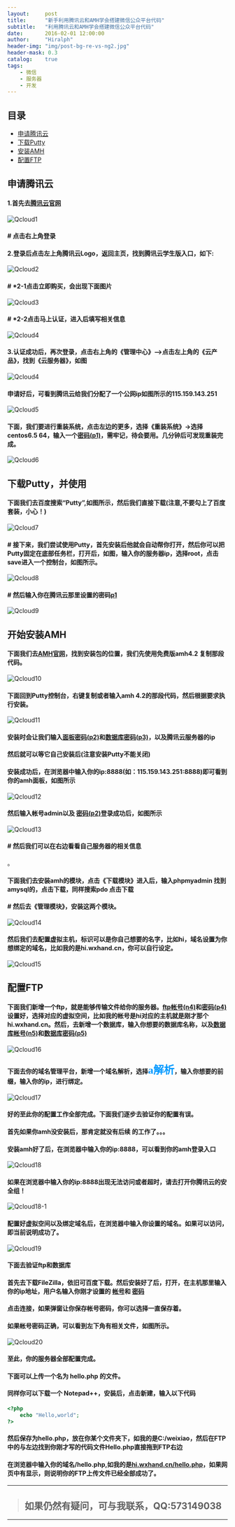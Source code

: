 ```yaml
---
layout:     post
title:      "新手利用腾讯云和AMH学会搭建微信公众平台代码"
subtitle:   "利用腾讯云和AMH学会搭建微信公众平台代码"
date:       2016-02-01 12:00:00
author:     "Hiralph"
header-img: "img/post-bg-re-vs-ng2.jpg"
header-mask: 0.3
catalog:    true
tags:
    - 微信
    - 服务器
    - 开发
---
```


## <a name="index"/>目录
- [申请腾讯云](#qcloud)
- [下载Putty](#down)
- [安装AMH](#install)
- [配置FTP](#setftp)


## <a name="qcloud"/>申请腾讯云

#### 1.首先去[腾讯云官网](http://www.qcloud.com/)
![Qcloud1](/img/blog/jc1-txy.JPG)

#### # 点击右上角登录

#### 2.登录后点击左上角腾讯云Logo，返回主页，找到腾讯云学生版入口，如下:
![Qcloud2](/img/blog/jc1-txyxuesheng.JPG)

#### # *2-1点击立即购买，会出现下面图片
![Qcloud3](/img/blog/jc1-txyxsrz.JPG)

#### # *2-2点击马上认证，进入后填写相关信息
![Qcloud4](/img/blog/jc1-txyxsrz2.JPG)

#### 3.认证成功后，再次登录，点击右上角的《管理中心》-->点击左上角的《云产品》，找到《云服务器》，如图
![Qcloud4](/img/blog/jc1-txyym.JPG)

#### 申请好后，可看到腾讯云给我们分配了一个公网ip如图所示的115.159.143.251
![Qcloud5](/img/blog/jc1-txyym.JPG)

#### 下面，我们要进行重装系统，点击左边的更多，选择《重装系统》->选择centos6.5 64，输入一个[密码(p1)](#p1)，需牢记，待会要用。几分钟后可发现重装完成。
![Qcloud6](/img/blog/jc1-txycz.JPG)

## <a name="down"/>下载Putty，并使用

#### 下面我们去百度搜索“Putty”,如图所示，然后我们直接下载(注意,不要勾上了百度套装，小心！)
![Qcloud7](/img/blog/jc1-putty.JPG)

#### # 接下来，我们尝试使用Putty，首先安装后他就会自动帮你打开，然后你可以把Putty固定在底部任务栏，打开后，如图，输入你的服务器ip，选择root，点击save进入一个控制台，如图所示。
![Qcloud8](/img/blog/jc1-puttydl.JPG)

#### # 然后输入你在腾讯云那里设置的密码[p1](#p1)
![Qcloud9](/img/blog/jc1-puttydl2.JPG)

## <a name="install"/>开始安装AMH

#### 下面我们去[AMH官网](http://amh.sh)，找到安装包的位置，我们先使用免费版amh4.2 复制那段代码。
![Qcloud10](/img/blog/jc1-amhget.JPG)

#### 下面回到Putty控制台，右键复制或者输入amh 4.2的那段代码，然后根据要求执行安装。
![Qcloud11](/img/blog/jc1-puttyamh.JPG)

#### 安装时会让我们输入[面板密码(p2)](#p2)和[数据库密码(p3)](#p3)，以及腾讯云服务器的ip

#### 然后就可以等它自己安装后(注意安装Putty不能关闭)

#### 安装成功后，在浏览器中输入你的ip:8888(如：115.159.143.251:8888)即可看到你的amh面板，如图所示
![Qcloud12](/img/blog/jc1-amhdl.JPG)

#### 然后输入帐号admin以及 [密码(p2)](#p2)登录成功后，如图所示
![Qcloud13](/img/blog/jc1-amhdlcg.JPG)

#### # 然后我们可以在右边看看自己服务器的相关信息
。
#### 下面我们去安装amh的模块，点击《下载模块》进入后，输入phpmyadmin 找到amysql的，点击下载，同样搜索pdo 点击下载

#### # 然后去《管理模块》，安装这两个模块。
![Qcloud14](/img/blog/jc1-amhmk.JPG)

#### 然后我们去配置虚拟主机，标识可以是你自己想要的名字，比如hi，域名设置为你想绑定的域名，比如我的是hi.wxhand.cn，你可以自行设定。
![Qcloud15](/img/blog/jc1-amhzhuji.JPG)

## <a name="setftp"/>配置FTP

#### 下面我们新增一个ftp，就是能够传输文件给你的服务器。[ftp帐号(n4)](#n4)和[密码(p4)](#p4)设置好，选择对应的虚拟空间，比如我的帐号是hi对应的主机就是刚才那个hi.wxhand.cn。然后，去新增一个数据库，输入你想要的数据库名称，以及[数据库帐号(n5)](#n5)和[数据库密码(p5)](#p5)
![Qcloud16](/img/blog/jc1-amhftp.JPG)

#### 下面去你的域名管理平台，新增一个域名解析，选择<font color=#0099ff size=5 face="黑体">a解析</font>，输入你想要的前缀，输入你的ip，进行绑定。
![Qcloud17](/img/blog/jc1-ymjx.JPG)

#### 好的至此你的配置工作全部完成。下面我们逐步去验证你的配置有误。

#### 首先如果你amh没安装后，那肯定就没有后续 的工作了。。。

#### 安装amh好了后，在浏览器中输入你的ip:8888，可以看到你的amh登录入口
![Qcloud18](/img/blog/jc1-amhdl.JPG)
#### 如果在浏览器中输入你的ip:8888出现无法访问或者超时，请去打开你腾讯云的安全组！
![Qcloud18-1](/img/blog/jc1-amhq.png)

#### 配置好虚拟空间以及绑定域名后，在浏览器中输入你设置的域名。如果可以访问，即当前说明成功了。
![Qcloud19](/img/blog/jc1-ymfw.JPG)
#### 下面去验证ftp和数据库

#### 首先去下载FileZilla，依旧可百度下载。然后安装好了后，打开，在主机那里输入你的ip地址，用户名输入你刚才设置的 [帐号](#n4)和 [密码](#p4)

#### 点击连接，如果弹窗让你保存帐号密码，你可以选择一直保存着。

#### 如果帐号密码正确，可以看到左下角有相关文件，如图所示。
![Qcloud20](/img/blog/jc1-ftpdl.JPG)

#### 至此，你的服务器全部配置完成。

#### 下面可以上传一个名为 hello.php 的文件。

#### 同样你可以下载一个 Notepad++，安装后，点击新建，输入以下代码

```php
<?php
	echo "Hello,world";
?>
```

#### 然后保存为hello.php，放在你某个文件夹下，如我的是C:/weixiao，然后在FTP中的与左边找到你刚才写的代码文件Hello.php直接拖到FTP右边

#### 在浏览器中输入你的域名/hello.php,如我的是[hi.wxhand.cn/hello.php](http://hi.wxhand.cn/hello.php)，如果网页中有显示，则说明你的FTP上传文件已经全部成功了。

___
>## 如果仍然有疑问，可与我联系，QQ:573149038
___

